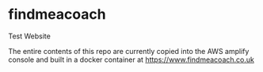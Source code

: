 # findmeacoach
Test Website

The entire contents of this repo are currently copied into the AWS amplify console and built in a docker container at https://www.findmeacoach.co.uk
